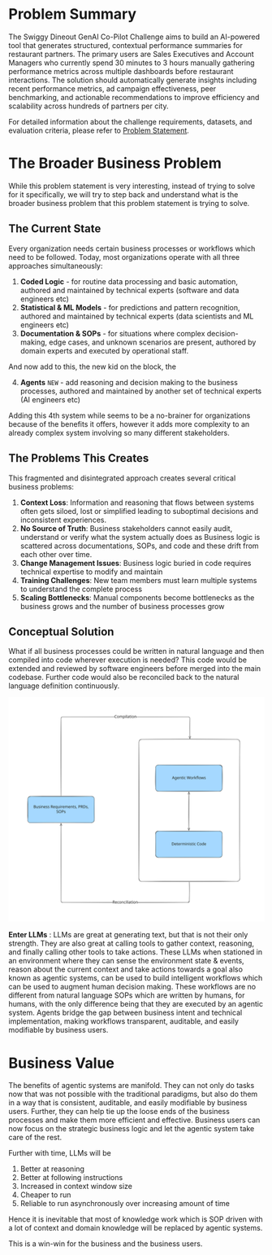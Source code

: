 # Problem Summary

The Swiggy Dineout GenAI Co-Pilot Challenge aims to build an AI-powered tool that generates structured, contextual performance summaries for restaurant partners. The primary users are Sales Executives and Account Managers who currently spend 30 minutes to 3 hours manually gathering performance metrics across multiple dashboards before restaurant interactions. The solution should automatically generate insights including recent performance metrics, ad campaign effectiveness, peer benchmarking, and actionable recommendations to improve efficiency and scalability across hundreds of partners per city.

For detailed information about the challenge requirements, datasets, and evaluation criteria, please refer to [Problem Statement](problem-statement.md).

# The Broader Business Problem
While this problem statement is very interesting, instead of trying to solve for it specifically, we will try to step back and understand what is the broader business problem that this problem statement is trying to solve.

## The Current State
Every organization needs certain business processes or workflows which need to be followed. Today, most organizations operate with all three approaches simultaneously:


1. **Coded Logic** - for routine data processing and basic automation, authored and maintained by technical experts (software and data engineers etc)
2. **Statistical & ML Models** - for predictions and pattern recognition, authored and maintained by technical experts (data scientists and ML engineers etc)
3. **Documentation & SOPs** - for situations where complex decision-making, edge cases, and unknown scenarios are present, authored by domain experts and executed by operational staff.

And now add to this, the new kid on the block, the 

4. **Agents** `NEW` - add reasoning and decision making to the business processes, authored and maintained by another set of technical experts (AI engineers etc)

Adding this 4th system while seems to be a no-brainer for organizations because of the benefits it offers, however it adds more complexity to an already complex system involving so many different stakeholders.

## The Problems This Creates
This fragmented and disintegrated approach creates several critical business problems:

1. **Context Loss**: Information and reasoning that flows between systems often gets siloed, lost or simplified leading to suboptimal decisions and inconsistent experiences.
2. **No Source of Truth**: Business stakeholders cannot easily audit, understand or verify what the system actually does as Business logic is scattered across documentations, SOPs, and code and these drift from each other over time.
3. **Change Management Issues**: Business logic buried in code requires technical expertise to modify and maintain
4. **Training Challenges**: New team members must learn multiple systems to understand the complete process
5. **Scaling Bottlenecks**: Manual components become bottlenecks as the business grows and the number of business processes grow

## Conceptual Solution
What if all business processes could be written in natural language and then compiled into code wherever execution is needed? This code would be extended and reviewed by software engineers before merged into the main codebase. Further code would also be reconciled back to the natural language definition continuously. 

![human-ai-interaction.svg](./images/human-ai-interaction.svg)

**Enter LLMs** : LLMs are great at generating text, but that is not their only strength. They are also great at calling tools to gather context, reasoning, and finally calling other tools to take actions. These LLMs when stationed in an environment where they can sense the environment state & events, reason about the current context and take actions towards a goal also known as agentic systems, can be used to build intelligent workflows which can be used to augment human decision making. These workflows are no different from natural language SOPs which are written by humans, for humans, with the only difference being that they are executed by an agentic system. Agents bridge the gap between business intent and technical implementation, making workflows transparent, auditable, and easily modifiable by business users.

# Business Value
The benefits of agentic systems are manifold. They can not only do tasks now that was not possible with the traditional paradigms, but also do them in a way that is consistent, auditable, and easily modifiable by business users. Further, they can help tie up the loose ends of the business processes and make them more efficient and effective. Business users can now focus on the strategic business logic and let the agentic system take care of the rest.

Further with time, LLMs will be

1. Better at reasoning
2. Better at following instructions
3. Increased in context window size
4. Cheaper to run
5. Reliable to run asynchronously over increasing amount of time

Hence it is inevitable that most of knowledge work which is SOP driven with a lot of context and domain knowledge will be replaced by agentic systems. 

This is a win-win for the business and the business users.






